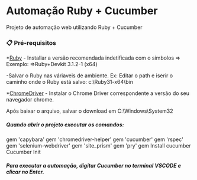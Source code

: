 # Automação Ruby + Cucumber

Projeto de automação web utilizando Ruby + Cucumber

### 📋 Pré-requisitos
*[Ruby](https://rubyinstaller.org/downloads/) - 
Installar a versão recomendada indetificada com o simbolos =>
Exemplo: =>Ruby+Devkit 3.1.2-1 (x64) 

-Salvar o Ruby nas váriaveis de ambiente. Ex: Editar o path e iserir o caminho onde o Ruby está salvo: c:\Ruby31-x64\bin

*[ChromeDriver](https://chromedriver.chromium.org/downloads) - Instalar o Chrome Driver correspondente a versão do seu navegador chrome.

Após baixar o arquivo, salvar o download em C:\Windows\System32

##### Quando abrir o projeto executar os comandos:

gem 'capybara'
gem 'chromedriver-helper'
gem 'cucumber'
gem 'rspec'
gem 'selenium-webdriver'
gem 'site_prism'
gem 'pry'
gem Install cucumber
Cucumber Init

##### Para executar a automação, digitar Cucumber no terminal VSCODE e clicar no Enter.

